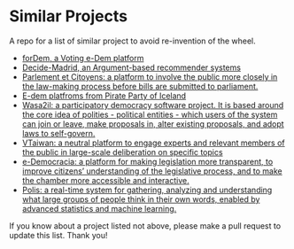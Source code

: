 # Similar Projects
A repo for a list of similar project to avoid re-invention of the wheel.

* [forDem, a Voting e-Dem platform](https://github.com/tcfev/forDem)
* [Decide-Madrid, an Argument-based recommender systems](https://github.com/argrecsys)
* [Parlement et Citoyens: a platform to involve the public more closely in the law-making process before bills are submitted to parliament.](https://github.com/regardscitoyens)
* [E-dem platfroms from Pirate Party of Iceland](https://github.com/piratar)
* [Wasa2il: a participatory democracy software project. It is based around the core idea of polities - political entities - which users of the system can join or leave, make proposals in, alter existing proposals, and adopt laws to self-govern.](https://github.com/piratar/wasa2il)
* [VTaiwan: a neutral platform to engage experts and relevant members of the public in large-scale deliberation on specific topics](https://github.com/g0v/)
* [e-Democracia: a platform for making legislation more transparent, to improve citizens’ understanding of the legislative process, and to make the chamber more accessible and interactive.](https://github.com/eDemocracia/edemocracia)
* [Polis: a real-time system for gathering, analyzing and understanding what large groups of people think in their own words, enabled by advanced statistics and machine learning.](https://github.com/pol-is)


If you know about a project listed not above, please make a pull request to update this list. Thank you!
